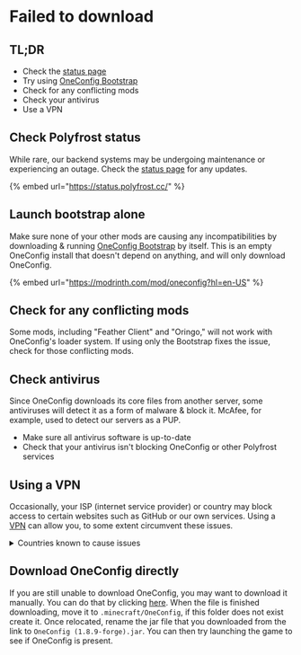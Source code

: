 # Failed to download

## TL;DR

* Check the [status page](https://status.polyfrost.cc/)
* Try using [OneConfig Bootstrap](https://modrinth.com/mod/oneconfig?hl=en-US)
* Check for any conflicting mods
* Check your antivirus
* Use a VPN

## Check Polyfrost status

While rare, our backend systems may be undergoing maintenance or experiencing an outage. Check the [status page](https://status.polyfrost.cc/) for any updates.

{% embed url="https://status.polyfrost.cc/" %}

## Launch bootstrap alone

Make sure none of your other mods are causing any incompatibilities by downloading & running [OneConfig Bootstrap](https://modrinth.com/mod/oneconfig?hl=en-US) by itself. This is an empty OneConfig install that doesn't depend on anything, and will only download OneConfig.

{% embed url="https://modrinth.com/mod/oneconfig?hl=en-US" %}

## Check for any conflicting mods

Some mods, including "Feather Client" and "Oringo," will not work with OneConfig's loader system. If using only the Bootstrap fixes the issue, check for those conflicting mods.

## Check antivirus

Since OneConfig downloads its core files from another server, some antiviruses will detect it as a form of malware & block it. McAfee, for example, used to detect our servers as a PUP.&#x20;

* Make sure all antivirus software is up-to-date
* Check that your antivirus isn't blocking OneConfig or other Polyfrost services

## Using a VPN

Occasionally, your ISP (internet service provider) or country may block access to certain websites such as GitHub or our own services. Using a [VPN](https://1.1.1.1/dns/) can allow you, to some extent circumvent these issues.

<details>

<summary>Countries known to cause issues</summary>

India

Iran

North Korea

China

</details>

## Download OneConfig directly

If you are still unable to download OneConfig, you may want to download it manually. You can do that by clicking [here](https://api.polyfrost.org/oneconfig/1.8.9-forge). When the file is finished downloading, move it to `.minecraft/OneConfig`, if this folder does not exist create it. Once relocated, rename the jar file that you downloaded from the link to `OneConfig (1.8.9-forge).jar`. You can then try launching the game to see if OneConfig is present.
